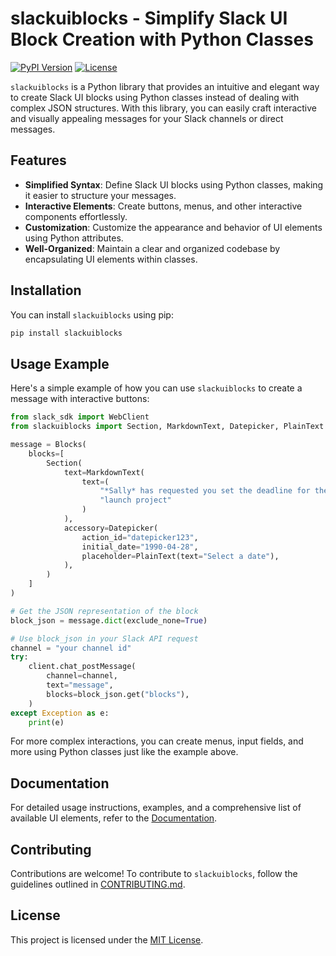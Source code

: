 # slackuiblocks - Simplify Slack UI Block Creation with Python Classes

[![PyPI Version](https://img.shields.io/pypi/v/slackuiblocks)](https://pypi.org/project/slackuiblocks/)
[![License](https://img.shields.io/github/license/aeepsinosao/slackuiblocks)](https://github.com/aeespinosao/slackuiblocks/blob/main/LICENSE)

`slackuiblocks` is a Python library that provides an intuitive and elegant way to create Slack UI blocks using Python classes instead of dealing with complex JSON structures. With this library, you can easily craft interactive and visually appealing messages for your Slack channels or direct messages.

## Features

- **Simplified Syntax**: Define Slack UI blocks using Python classes, making it easier to structure your messages.
- **Interactive Elements**: Create buttons, menus, and other interactive components effortlessly.
- **Customization**: Customize the appearance and behavior of UI elements using Python attributes.
- **Well-Organized**: Maintain a clear and organized codebase by encapsulating UI elements within classes.

## Installation

You can install `slackuiblocks` using pip:

```bash
pip install slackuiblocks
```

## Usage Example

Here's a simple example of how you can use `slackuiblocks` to create a message with interactive buttons:

```python
from slack_sdk import WebClient
from slackuiblocks import Section, MarkdownText, Datepicker, PlainText

message = Blocks(
    blocks=[
        Section(
            text=MarkdownText(
                text=(
                    "*Sally* has requested you set the deadline for the Nano "
                    "launch project"
                )
            ),
            accessory=Datepicker(
                action_id="datepicker123",
                initial_date="1990-04-28",
                placeholder=PlainText(text="Select a date"),
            ),
        )
    ]
)

# Get the JSON representation of the block
block_json = message.dict(exclude_none=True)

# Use block_json in your Slack API request
channel = "your channel id"
try:
    client.chat_postMessage(
        channel=channel,
        text="message",
        blocks=block_json.get("blocks"),
    )
except Exception as e:
    print(e)
```

For more complex interactions, you can create menus, input fields, and more using Python classes just like the example above.

## Documentation

For detailed usage instructions, examples, and a comprehensive list of available UI elements, refer to the [Documentation](https://github.com/aeespinosao/slackuiblocks/blob/main/docs/README.md).

## Contributing

Contributions are welcome! To contribute to `slackuiblocks`, follow the guidelines outlined in [CONTRIBUTING.md](https://github.com/aeespinosao/slackuiblocks/blob/main/CONTRIBUTING.md).

## License

This project is licensed under the [MIT License](https://github.com/aeespinosao/slackuiblocks/blob/main/LICENSE).
